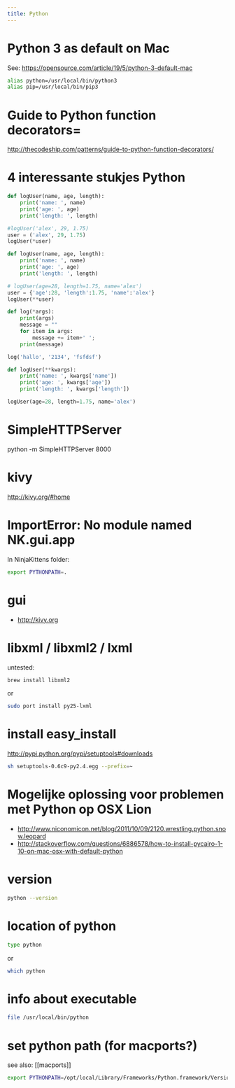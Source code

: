 ```yaml
---
title: Python
---
```


# Python 3 as default on Mac
See: https://opensource.com/article/19/5/python-3-default-mac
```bash
alias python=/usr/local/bin/python3
alias pip=/usr/local/bin/pip3
```

# Guide to Python function decorators=
http://thecodeship.com/patterns/guide-to-python-function-decorators/

# 4 interessante stukjes Python
```python
def logUser(name, age, length):
    print('name: ', name)
    print('age: ', age)
    print('length: ', length)

#logUser('alex', 29, 1.75)
user = ('alex', 29, 1.75)
logUser(*user)
```

```python
def logUser(name, age, length):
    print('name: ', name)
    print('age: ', age)
    print('length: ', length)

# logUser(age=28, length=1.75, name='alex')
user = {'age':28, 'length':1.75, 'name':'alex'}
logUser(**user)
```

```python
def log(*args):
    print(args)
    message = ""
    for item in args:
        message += item+' ';
    print(message)

log('hallo', '2134', 'fsfdsf')
```

```python
def logUser(**kwargs):
    print('name: ', kwargs['name'])
    print('age: ', kwargs['age'])
    print('length: ', kwargs['length'])

logUser(age=28, length=1.75, name='alex')
```

# SimpleHTTPServer
  python -m SimpleHTTPServer 8000
  
# kivy
http://kivy.org/#home

# ImportError: No module named NK.gui.app
In NinjaKittens folder:
```bash
export PYTHONPATH=.
```

# gui
* http://kivy.org

# libxml / libxml2 / lxml 
untested:
```bash
brew install libxml2
```
or
```bash
sudo port install py25-lxml
```

# install easy_install
http://pypi.python.org/pypi/setuptools#downloads
```bash
sh setuptools-0.6c9-py2.4.egg --prefix=~
```

# Mogelijke oplossing voor problemen met Python op OSX Lion
* http://www.niconomicon.net/blog/2011/10/09/2120.wrestling.python.snow.leopard
* http://stackoverflow.com/questions/6886578/how-to-install-pycairo-1-10-on-mac-osx-with-default-python

# version
```bash
python --version
```

# location of python
```bash
type python
```
or
```bash
which python
```

# info about executable
```bash
file /usr/local/bin/python
```

# set python path (for macports?)
see also: [[macports]]
```bash
export PYTHONPATH=/opt/local/Library/Frameworks/Python.framework/Versions/2.7/lib/python2.7/site-packages
```
